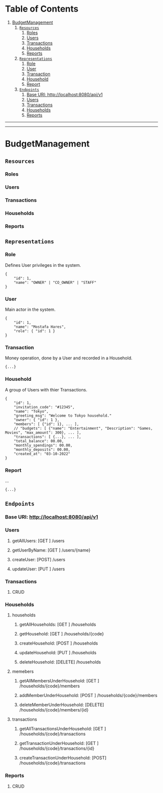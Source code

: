 
# Table of Contents

1.  [<span class="underline">BudgetManagement</span>](#orge773894)
    1.  [`Resources`](#org41ff392)
        1.  [Roles](#orge16540f)
        2.  [Users](#orgc180be2)
        3.  [Transactions](#org2302c6c)
        4.  [Households](#orgdccf1c3)
        5.  [Reports](#org86275b5)
    2.  [`Representations`](#org121ee84)
        1.  [Role](#org8edbe86)
        2.  [User](#orgaf0fd6f)
        3.  [Transaction](#orgb79f9fe)
        4.  [Household](#org7e85adf)
        5.  [Report](#orgcd3e990)
    3.  [`Endpoints`](#org9041661)
        1.  [Base URI: http://localhost:8080/api/v1](#org5377b31)
        2.  [Users](#org33425bb)
        3.  [Transactions](#orgff6a614)
        4.  [Households](#org9b04f28)
        5.  [Reports](#org5028c5f)

---

---


<a id="orge773894"></a>

# <span class="underline">BudgetManagement</span>


<a id="org41ff392"></a>

## `Resources`


<a id="orge16540f"></a>

### Roles


<a id="orgc180be2"></a>

### Users


<a id="org2302c6c"></a>

### Transactions


<a id="orgdccf1c3"></a>

### Households


<a id="org86275b5"></a>

### Reports


<a id="org121ee84"></a>

## `Representations`


<a id="org8edbe86"></a>

### Role

Defines User privileges in the system.

    {
        "id": 1,
        "name": "OWNER" | "CO_OWNER" | "STAFF"
    }


<a id="orgaf0fd6f"></a>

### User

Main actor in the system.

    {
        "id": 1,
        "name": "Mostafa Hares",
        "role": { "id": 1 }
    }


<a id="orgb79f9fe"></a>

### Transaction

Money operation, done by a User and recorded in a Household.

    {...}


<a id="org7e85adf"></a>

### Household

A group of Users with thier Transactions.

    {
        "id": 1,
        "invitation_code": "#12345",
        "name": "Tokyo",
        "greeting_msg": "Welcome to Tokyo household."
        "owner": { "id": 1 },
        "members": [ {"id": 1}, ... ],
        // "budgets": [ {"name": "Entertainment", "Description": "Games, Movies", "max_amount": 300}, ... ],
        "transactions": [ {...}, ... ],
        "total_balance": 00.00,
        "monthly_spendings": 00.00,
        "monthly_deposits": 00.00,
        "created_at": "03-10-2022"
    }


<a id="orgcd3e990"></a>

### Report

&#x2026;

    {...}


<a id="org9041661"></a>

## `Endpoints`


<a id="org5377b31"></a>

### Base URI: <http://localhost:8080/api/v1>


<a id="org33425bb"></a>

### Users

1.  getAllUsers:   [GET ] /users

2.  getUserByName: [GET ] /users/{name}

3.  createUser:    [POST] /users

4.  updateUser:    [PUT ] /users


<a id="orgff6a614"></a>

### Transactions

1.  CRUD


<a id="org9b04f28"></a>

### Households

1.  households

    1.  getAllHouseholds: [GET   ] /households
    
    2.  getHousehold:     [GET   ] /households/{code}
    
    3.  createHousehold:  [POST  ] /households
    
    4.  updateHousehold:  [PUT   ] /households
    
    5.  deleteHousehold:  [DELETE] /households

2.  memebers

    1.  getAllMembersUnderHousehold: [GET   ] /households/{code}/members
    
    2.  addMemberUnderHousehold:     [POST  ] /households/{code}/members
    
    3.  deleteMemberUnderHousehold:  [DELETE] /households/{code}/members/{id}

3.  transactions

    1.  getAllTransactionsUnderHousehold: [GET ] /households/{code}/transactions
    
    2.  getTransactionUnderHousehold:     [GET ] /households/{code}/transactions/{id}
    
    3.  createTransactionUnderHousehold:  [POST] /households/{code}/transactions


<a id="org5028c5f"></a>

### Reports

1.  CRUD

